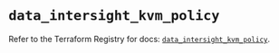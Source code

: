 # `data_intersight_kvm_policy`

Refer to the Terraform Registry for docs: [`data_intersight_kvm_policy`](https://registry.terraform.io/providers/ciscodevnet/intersight/1.0.71/docs/data-sources/kvm_policy).
